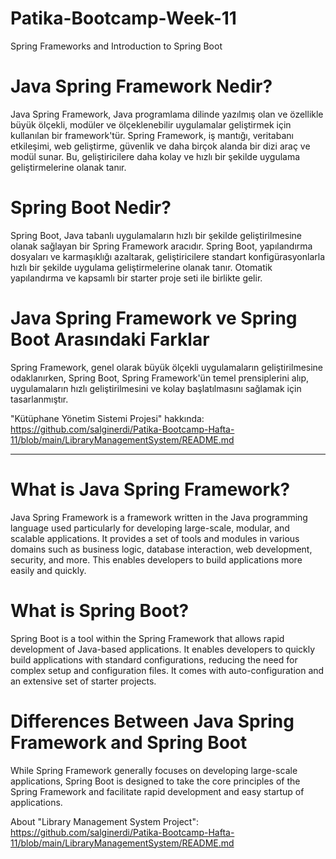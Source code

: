 # Patika-Bootcamp-Week-11
Spring Frameworks and Introduction to Spring Boot

# Java Spring Framework Nedir?
Java Spring Framework, Java programlama dilinde yazılmış olan ve özellikle büyük ölçekli, modüler ve ölçeklenebilir uygulamalar geliştirmek için kullanılan bir framework'tür. Spring Framework, iş mantığı, veritabanı etkileşimi, web geliştirme, güvenlik ve daha birçok alanda bir dizi araç ve modül sunar. Bu, geliştiricilere daha kolay ve hızlı bir şekilde uygulama geliştirmelerine olanak tanır.

# Spring Boot Nedir?
Spring Boot, Java tabanlı uygulamaların hızlı bir şekilde geliştirilmesine olanak sağlayan bir Spring Framework aracıdır. Spring Boot, yapılandırma dosyaları ve karmaşıklığı azaltarak, geliştiricilere standart konfigürasyonlarla hızlı bir şekilde uygulama geliştirmelerine olanak tanır. Otomatik yapılandırma ve kapsamlı bir starter proje seti ile birlikte gelir.

# Java Spring Framework ve Spring Boot Arasındaki Farklar
Spring Framework, genel olarak büyük ölçekli uygulamaların geliştirilmesine odaklanırken, Spring Boot, Spring Framework'ün temel prensiplerini alıp, uygulamaların hızlı geliştirilmesini ve kolay başlatılmasını sağlamak için tasarlanmıştır.

"Kütüphane Yönetim Sistemi Projesi" hakkında: https://github.com/salginerdi/Patika-Bootcamp-Hafta-11/blob/main/LibraryManagementSystem/README.md

-----------------------------------------------------------------------------------------------------------------------------------------------------------------------------------------------------------------------------------------------

# What is Java Spring Framework?
Java Spring Framework is a framework written in the Java programming language used particularly for developing large-scale, modular, and scalable applications. It provides a set of tools and modules in various domains such as business logic, database interaction, web development, security, and more. This enables developers to build applications more easily and quickly.

# What is Spring Boot?
Spring Boot is a tool within the Spring Framework that allows rapid development of Java-based applications. It enables developers to quickly build applications with standard configurations, reducing the need for complex setup and configuration files. It comes with auto-configuration and an extensive set of starter projects.

# Differences Between Java Spring Framework and Spring Boot
While Spring Framework generally focuses on developing large-scale applications, Spring Boot is designed to take the core principles of the Spring Framework and facilitate rapid development and easy startup of applications.

About "Library Management System Project": https://github.com/salginerdi/Patika-Bootcamp-Hafta-11/blob/main/LibraryManagementSystem/README.md
